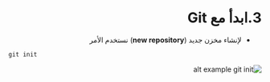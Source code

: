 <div dir=rtl>

# 3.ابدأ مع Git

*  لإنشاء مخزن جديد (**new repository**) نستخدم الأمر 

<div dir=ltr>

``` 
git init 
```
</div> 

![alt example git init ](https://static.javatpoint.com/tutorial/git/images/git-init.png)

</div>